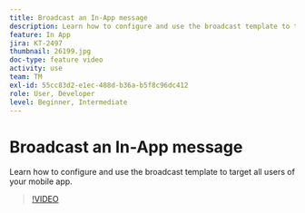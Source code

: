 ```yaml
---
title: Broadcast an In-App message
description: Learn how to configure and use the broadcast template to target all users of your mobile app.
feature: In App
jira: KT-2497
thumbnail: 26199.jpg
doc-type: feature video
activity: use
team: TM
exl-id: 55cc83d2-e1ec-488d-b36a-b5f8c96dc412
role: User, Developer
level: Beginner, Intermediate
---
```

# Broadcast an In-App message

Learn how to configure and use the broadcast template to target all users of your mobile app.

>[!VIDEO](https://video.tv.adobe.com/v/26199?quality=12&learn=on)
